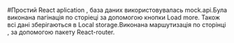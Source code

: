#Простий React aplication , база даних використовувалась mock.api.Була виконана пагінація по сторіеці за допомогою кнопки Load more. Також всі дані зберігаються в Local storage.Виконана маршутизація по сторінці , за допомогою пакету React-router. 

